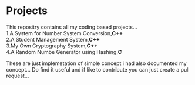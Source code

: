 # Projects
This repositry contains all my coding based projects...  
1.A System for Number System Conversion,**C++**  
2.A Student Management System,**C++**  
3.My Own Cryptography System,**C++**  
4.A Random Numbe Generator using Hashing,**C**  

These are just implemetation of simple concept i had also documented my concept...
Do find it useful and if like to contribute you can just create a pull request...

